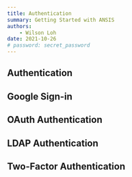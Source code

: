 ```yaml
---
title: Authentication
summary: Getting Started with ANSIS
authors:
    - Wilson Loh
date: 2021-10-26
# password: secret_password
---
```


## Authentication

## Google Sign-in

## OAuth Authentication

## LDAP Authentication

## Two-Factor Authentication

